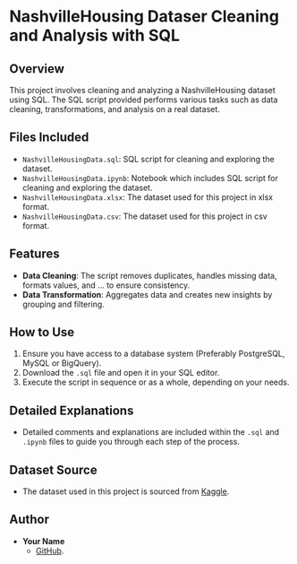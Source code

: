 # NashvilleHousing Dataser Cleaning and Analysis with SQL

## Overview
This project involves cleaning and analyzing a NashvilleHousing dataset using SQL. The SQL script provided performs various tasks such as data cleaning, transformations, and analysis on a real dataset.

## Files Included
- `NashvilleHousingData.sql`: SQL script for cleaning and exploring the dataset.
- `NashvilleHousingData.ipynb`: Notebook which includes SQL script for cleaning and exploring the dataset.
- `NashvilleHousingData.xlsx`: The dataset used for this project in xlsx format.
- `NashvilleHousingData.csv`: The dataset used for this project in csv format.

## Features
- **Data Cleaning**: The script removes duplicates, handles missing data, formats values, and ... to ensure consistency.
- **Data Transformation**: Aggregates data and creates new insights by grouping and filtering.

## How to Use
1. Ensure you have access to a database system (Preferably PostgreSQL, MySQL or BigQuery).
2. Download the `.sql` file and open it in your SQL editor.
3. Execute the script in sequence or as a whole, depending on your needs.

## Detailed Explanations
- Detailed comments and explanations are included within the `.sql` and `.ipynb` files to guide you through each step of the process.

## Dataset Source
- The dataset used in this project is sourced from [Kaggle](https://www.kaggle.com/datasets/tmthyjames/nashville-housing-data).

## Author
- **Your Name**
  - [GitHub](https://github.com/AliEhsanian).
